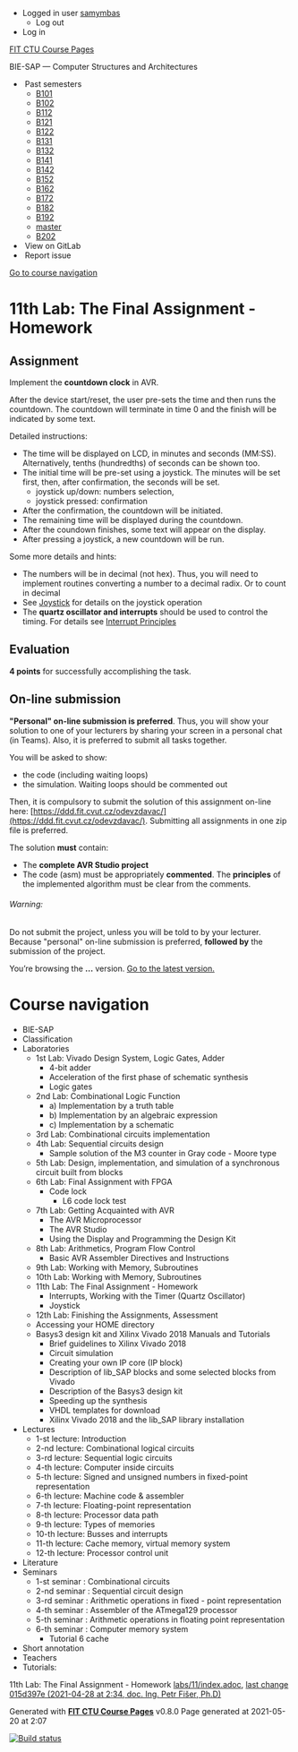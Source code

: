 -   Logged in user [samymbas](https://courses.fit.cvut.cz/BIE-SAP/labs/11/index.html#)
    -   Log out
-   Log in

[FIT CTU Course Pages](https://courses.fit.cvut.cz/)

BIE-SAP — Computer Structures and Architectures

-   [](https://courses.fit.cvut.cz/BIE-SAP/labs/11/index.html#)
     Past semesters
    -   [B101](https://courses.fit.cvut.cz/BIE-SAP/@B101/)
    -   [B102](https://courses.fit.cvut.cz/BIE-SAP/@B102/)
    -   [B112](https://courses.fit.cvut.cz/BIE-SAP/@B112/)
    -   [B121](https://courses.fit.cvut.cz/BIE-SAP/@B121/)
    -   [B122](https://courses.fit.cvut.cz/BIE-SAP/@B122/)
    -   [B131](https://courses.fit.cvut.cz/BIE-SAP/@B131/)
    -   [B132](https://courses.fit.cvut.cz/BIE-SAP/@B132/)
    -   [B141](https://courses.fit.cvut.cz/BIE-SAP/@B141/)
    -   [B142](https://courses.fit.cvut.cz/BIE-SAP/@B142/)
    -   [B152](https://courses.fit.cvut.cz/BIE-SAP/@B152/)
    -   [B162](https://courses.fit.cvut.cz/BIE-SAP/@B162/)
    -   [B172](https://courses.fit.cvut.cz/BIE-SAP/@B172/)
    -   [B182](https://courses.fit.cvut.cz/BIE-SAP/@B182/)
    -   [B192](https://courses.fit.cvut.cz/BIE-SAP/@B192/)
    -   [master](https://courses.fit.cvut.cz/BIE-SAP/)
    -   [B202](https://courses.fit.cvut.cz/BIE-SAP/@B202/)
-   [](https://gitlab.fit.cvut.cz/BI-SAP/bie-sap/blob/master/labs/11/index.adoc)
     View on GitLab
-   [](https://gitlab.fit.cvut.cz/BI-SAP/bie-sap/issues/new?issue[title]=labs/11/index.adoc:%20)
     Report issue

[Go to course navigation](https://courses.fit.cvut.cz/BIE-SAP/labs/11/index.html#nav)

11th Lab: The Final Assignment - Homework
=========================================

[](https://courses.fit.cvut.cz/BIE-SAP/labs/11/index.html#_assignment)Assignment
--------------------------------------------------------------------------------

Implement the **countdown clock** in AVR.

After the device start/reset, the user pre-sets the time and then runs the countdown. The countdown will terminate in time 0 and the finish will be indicated by some text.

Detailed instructions:

-   The time will be displayed on LCD, in minutes and seconds (MM:SS). Alternatively, tenths (hundredths) of seconds can be shown too.
-   The initial time will be pre-set using a joystick. The minutes will be set first, then, after confirmation, the seconds will be set.
    -   joystick up/down: numbers selection,
    -   joystick pressed: confirmation
-   After the confirmation, the countdown will be initiated.
-   The remaining time will be displayed during the countdown.
-   After the coundown finishes, some text will appear on the display.
-   After pressing a joystick, a new countdown will be run.

Some more details and hints:

-   The numbers will be in decimal (not hex). Thus, you will need to implement routines converting a number to a decimal radix. Or to count in decimal
-   See [Joystick](https://courses.fit.cvut.cz/BIE-SAP/labs/11/joystick.html) for details on the joystick operation
-   The **quartz oscillator and interrupts** should be used to control the timing. For details see [Interrupt Principles](https://courses.fit.cvut.cz/BIE-SAP/labs/11/interrupts.html)

[](https://courses.fit.cvut.cz/BIE-SAP/labs/11/index.html#_evaluation)Evaluation
--------------------------------------------------------------------------------

**4 points** for successfully accomplishing the task.

[](https://courses.fit.cvut.cz/BIE-SAP/labs/11/index.html#_on-line-submission)On-line submission
------------------------------------------------------------------------------------------------

**"Personal" on-line submission is preferred**. Thus, you will show your solution to one of your lecturers by sharing your screen in a personal chat (in Teams). Also, it is preferred to submit all tasks together.

You will be asked to show:

-   the code (including waiting loops)
-   the simulation. Waiting loops should be commented out

Then, it is compulsory to submit the solution of this assignment on-line here: [https://ddd.fit.cvut.cz/odevzdavac/](https://ddd.fit.cvut.cz/odevzdavac/). Submitting all assignments in one zip file is preferred.

The solution **must** contain:

-   The **complete AVR Studio project**
-   The code (asm) must be appropriately **commented**. The **principles** of the implemented algorithm must be clear from the comments.

###### Warning:

Do not submit the project, unless you will be told to by your lecturer. Because "personal" on-line submission is preferred, **followed by** the submission of the project.

You’re browsing the **...** version.
 [Go to the latest version.](https://courses.fit.cvut.cz/BIE-SAP/)

Course navigation
=================

-   [](https://courses.fit.cvut.cz/BIE-SAP/index.html)
    BIE-SAP
-   [](https://courses.fit.cvut.cz/BIE-SAP/classification/index.html)
    Classification
-   [](https://courses.fit.cvut.cz/BIE-SAP/labs/index.html)
    Laboratories
    -   [](https://courses.fit.cvut.cz/BIE-SAP/labs/01/index.html)
        1st Lab: Vivado Design System, Logic Gates, Adder
        -   [](https://courses.fit.cvut.cz/BIE-SAP/labs/01/adder.html)
            4-bit adder
        -   [](https://courses.fit.cvut.cz/BIE-SAP/labs/01/bd-script.html)
            Acceleration of the first phase of schematic synthesis
        -   [](https://courses.fit.cvut.cz/BIE-SAP/labs/01/gates.html)
            Logic gates
    -   [](https://courses.fit.cvut.cz/BIE-SAP/labs/02/index.html)
        2nd Lab: Combinational Logic Function
        -   [](https://courses.fit.cvut.cz/BIE-SAP/labs/02/table.html)
            a) Implementation by a truth table
        -   [](https://courses.fit.cvut.cz/BIE-SAP/labs/02/algebra.html)
            b) Implementation by an algebraic expression
        -   [](https://courses.fit.cvut.cz/BIE-SAP/labs/02/schema.html)
            c) Implementation by a schematic
    -   [](https://courses.fit.cvut.cz/BIE-SAP/labs/03/index.html)
        3rd Lab: Combinational circuits implementation
    -   [](https://courses.fit.cvut.cz/BIE-SAP/labs/04/index.html)
        4th Lab: Sequential circuits design
        -   [](https://courses.fit.cvut.cz/BIE-SAP/labs/04/fsmmoore.html)
            Sample solution of the M3 counter in Gray code - Moore type
    -   [](https://courses.fit.cvut.cz/BIE-SAP/labs/05/index.html)
        5th Lab: Design, implementation, and simulation of a synchronous circuit built from blocks
    -   [](https://courses.fit.cvut.cz/BIE-SAP/labs/06/index.html)
        6th Lab: Final Assignment with FPGA
        -   [](https://courses.fit.cvut.cz/BIE-SAP/labs/06/code_lock/index.html)
            Code lock
            -   [](https://courses.fit.cvut.cz/BIE-SAP/labs/06/code_lock/l6_code_lock_test.vhd)
                L6 code lock test
    -   [](https://courses.fit.cvut.cz/BIE-SAP/labs/07/index.html)
        7th Lab: Getting Acquainted with AVR
        -   [](https://courses.fit.cvut.cz/BIE-SAP/labs/07/the-avr-processor.html)
            The AVR Microprocessor
        -   [](https://courses.fit.cvut.cz/BIE-SAP/labs/07/avr-studio.html)
            The AVR Studio
        -   [](https://courses.fit.cvut.cz/BIE-SAP/labs/07/using-the-display.html)
            Using the Display and Programming the Design Kit
    -   [](https://courses.fit.cvut.cz/BIE-SAP/labs/08/index.html)
        8th Lab: Arithmetics, Program Flow Control
        -   [](https://courses.fit.cvut.cz/BIE-SAP/labs/08/AVR_basics.html)
            Basic AVR Assembler Directives and Instructions
    -   [](https://courses.fit.cvut.cz/BIE-SAP/labs/09/index.html)
        9th Lab: Working with Memory, Subroutines
    -   [](https://courses.fit.cvut.cz/BIE-SAP/labs/10/index.html)
        10th Lab: Working with Memory, Subroutines
    -   [](https://courses.fit.cvut.cz/BIE-SAP/labs/11/index.html)
        11th Lab: The Final Assignment - Homework
        -   [](https://courses.fit.cvut.cz/BIE-SAP/labs/11/interrupts.html)
            Interrupts, Working with the Timer (Quartz Oscillator)
        -   [](https://courses.fit.cvut.cz/BIE-SAP/labs/11/joystick.html)
            Joystick
    -   [](https://courses.fit.cvut.cz/BIE-SAP/labs/12/index.html)
        12th Lab: Finishing the Assignments, Assessment
    -   [](https://courses.fit.cvut.cz/BIE-SAP/labs/home.html)
        Accessing your HOME directory
    -   [](https://courses.fit.cvut.cz/BIE-SAP/labs/common/index.html)
        Basys3 design kit and Xilinx Vivado 2018 Manuals and Tutorials
        -   [](https://courses.fit.cvut.cz/BIE-SAP/labs/common/vivadomanual.html)
            Brief guidelines to Xilinx Vivado 2018
        -   [](https://courses.fit.cvut.cz/BIE-SAP/labs/common/simulation.html)
            Circuit simulation
        -   [](https://courses.fit.cvut.cz/BIE-SAP/labs/common/createipcore.html)
            Creating your own IP core (IP block)
        -   [](https://courses.fit.cvut.cz/BIE-SAP/labs/common/commonblocks.html)
            Description of lib\_SAP blocks and some selected blocks from Vivado
        -   [](https://courses.fit.cvut.cz/BIE-SAP/labs/common/basys3.html)
            Description of the Basys3 design kit
        -   [](https://courses.fit.cvut.cz/BIE-SAP/labs/common/bd-script.html)
            Speeding up the synthesis
        -   [](https://courses.fit.cvut.cz/BIE-SAP/labs/common/templates.html)
            VHDL templates for download
        -   [](https://courses.fit.cvut.cz/BIE-SAP/labs/common/vivadoinstall.html)
            Xilinx Vivado 2018 and the lib\_SAP library installation
-   [](https://courses.fit.cvut.cz/BIE-SAP/lectures/index.html)
    Lectures
    -   [](https://courses.fit.cvut.cz/BIE-SAP/lectures/01/index.html)
        1-st lecture: Introduction
    -   [](https://courses.fit.cvut.cz/BIE-SAP/lectures/02/index.html)
        2-nd lecture: Combinational logical circuits
    -   [](https://courses.fit.cvut.cz/BIE-SAP/lectures/03/index.html)
        3-rd lecture: Sequential logic circuits
    -   [](https://courses.fit.cvut.cz/BIE-SAP/lectures/04/index.html)
        4-th lecture: Computer inside circuits
    -   [](https://courses.fit.cvut.cz/BIE-SAP/lectures/05/index.html)
        5-th lecture: Signed and unsigned numbers in fixed-point representation
    -   [](https://courses.fit.cvut.cz/BIE-SAP/lectures/06/index.html)
        6-th lecture: Machine code &amp; assembler
    -   [](https://courses.fit.cvut.cz/BIE-SAP/lectures/07/index.html)
        7-th lecture: Floating-point representation
    -   [](https://courses.fit.cvut.cz/BIE-SAP/lectures/08/index.html)
        8-th lecture: Processor data path
    -   [](https://courses.fit.cvut.cz/BIE-SAP/lectures/09/index.html)
        9-th lecture: Types of memories
    -   [](https://courses.fit.cvut.cz/BIE-SAP/lectures/10/index.html)
        10-th lecture: Busses and interrupts
    -   [](https://courses.fit.cvut.cz/BIE-SAP/lectures/11/index.html)
        11-th lecture: Cache memory, virtual memory system
    -   [](https://courses.fit.cvut.cz/BIE-SAP/lectures/12/index.html)
        12-th lecture: Processor control unit
-   [](https://courses.fit.cvut.cz/BIE-SAP/literature/index.html)
    Literature
-   [](https://courses.fit.cvut.cz/BIE-SAP/seminars/index.html)
    Seminars
    -   [](https://courses.fit.cvut.cz/BIE-SAP/seminars/01/index.html)
        1-st seminar : Combinational circuits
    -   [](https://courses.fit.cvut.cz/BIE-SAP/seminars/02/index.html)
        2-nd seminar : Sequential circuit design
    -   [](https://courses.fit.cvut.cz/BIE-SAP/seminars/03/index.html)
        3-rd seminar : Arithmetic operations in fixed - point representation
    -   [](https://courses.fit.cvut.cz/BIE-SAP/seminars/04/index.html)
        4-th seminar : Assembler of the ATmega129 processor
    -   [](https://courses.fit.cvut.cz/BIE-SAP/seminars/05/index.html)
        5-th seminar : Arithmetic operations in floating point representation
    -   [](https://courses.fit.cvut.cz/BIE-SAP/seminars/06/index.html)
        6-th seminar : Computer memory system
        -   [](https://courses.fit.cvut.cz/BIE-SAP/seminars/06/tutorial-6-cache)
            Tutorial 6 cache
-   [](https://courses.fit.cvut.cz/BIE-SAP/annotation/index.html)
    Short annotation
-   [](https://courses.fit.cvut.cz/BIE-SAP/teacher/index.html)
    Teachers
-   [](https://courses.fit.cvut.cz/BIE-SAP/seminars.html)
    Tutorials:

11th Lab: The Final Assignment - Homework
 [labs/11/index.adoc](https://gitlab.fit.cvut.cz/BI-SAP/bie-sap/blob/master/labs/11/index.adoc), [last change 015d397e (2021-04-28 at 2:34, doc. Ing. Petr Fišer, Ph.D)](https://gitlab.fit.cvut.cz/BI-SAP/bie-sap/commit/015d397eacee5a8b9069b9af400757c774ef0cd7 "Update labs/11/index.adoc")

Generated with [**FIT CTU Course Pages**](https://gitlab.fit.cvut.cz/course-pages/course-pages/) v0.8.0
 Page generated at 2021-05-20 at 2:07

[![Build status](./stopwatch_files/pipeline.svg)](https://gitlab.fit.cvut.cz/BI-SAP/bie-sap/pipelines)
